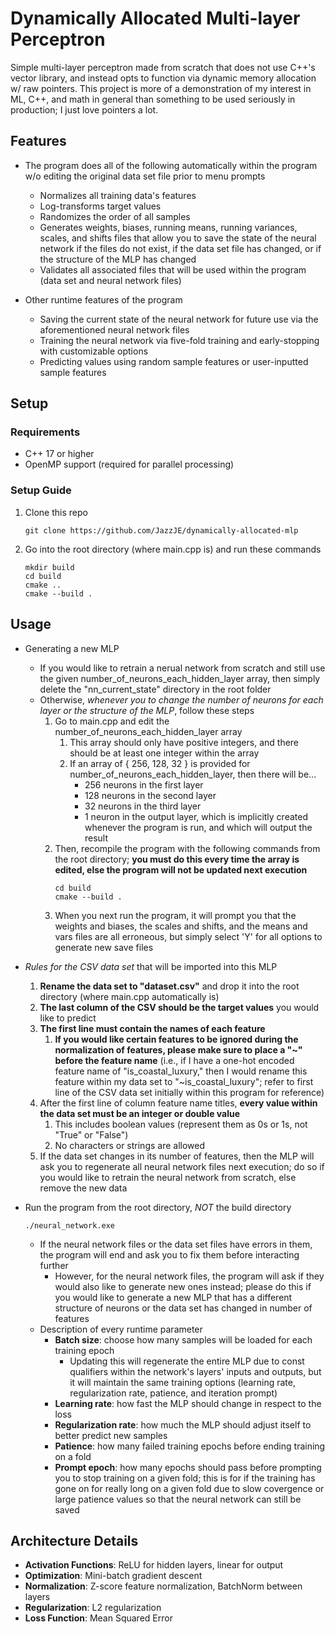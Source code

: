 # Dynamically Allocated Multi-layer Perceptron

Simple multi-layer perceptron made from scratch that does not use C++'s vector library, and instead opts to function via dynamic memory allocation w/ raw pointers. This project is more of a demonstration of my interest in ML, C++, and math in general than something to be used seriously in production; I just love pointers a lot.

## Features

* The program does all of the following automatically within the program w/o editing the original data set file prior to menu prompts
    - Normalizes all training data's features
    - Log-transforms target values
    - Randomizes the order of all samples
    - Generates weights, biases, running means, running variances, scales, and shifts files that allow you to save the state of the neural network if the files do not exist, if the data set file has changed, or if the structure of the MLP has changed
    - Validates all associated files that will be used within the program (data set and neural network files)

* Other runtime features of the program
    - Saving the current state of the neural network for future use via the aforementioned neural network files
    - Training the neural network via five-fold training and early-stopping with customizable options
    - Predicting values using random sample features or user-inputted sample features

## Setup

### Requirements

- C++ 17 or higher
- OpenMP support (required for parallel processing)

### Setup Guide

1. Clone this repo
    ```
    git clone https://github.com/JazzJE/dynamically-allocated-mlp
    ```
2. Go into the root directory (where main.cpp is) and run these commands
    ```
    mkdir build
    cd build
    cmake ..
    cmake --build .
    ```

## Usage

* Generating a new MLP
    - If you would like to retrain a nerual network from scratch and still use the given number_of_neurons_each_hidden_layer array, then simply delete the "nn_current_state" directory in the root folder  
    - Otherwise, _whenever you to change the number of neurons for each layer or the structure of the MLP_, follow these steps
        1. Go to main.cpp and edit the number_of_neurons_each_hidden_layer array
            1. This array should only have positive integers, and there should be at least one integer within the array
            2. If an array of { 256, 128, 32 } is provided for number_of_neurons_each_hidden_layer, then there will be...
                * 256 neurons in the first layer
                * 128 neurons in the second layer
                * 32 neurons in the third layer
                *  1 neuron in the output layer, which is implicitly created whenever the program is run, and which will output the result
        2. Then, recompile the program with the following commands from the root directory; **you must do this every time the array is edited, else the program will not be updated next execution**
            ```
            cd build
            cmake --build .
            ```
        3. When you next run the program, it will prompt you that the weights and biases, the scales and shifts, and the means and vars files are all erroneous, but simply select 'Y' for all options to generate new save files

* _Rules for the CSV data set_ that will be imported into this MLP
    1. **Rename the data set to "dataset.csv"** and drop it into the root directory (where main.cpp automatically is)
    2. **The last column of the CSV should be the target values** you would like to predict
    3. **The first line must contain the names of each feature**
        1. **If you would like certain features to be ignored during the normalization of features, please make sure to place a "\~" before the feature name** (i.e., if I have a one-hot encoded feature name of "is_coastal_luxury," then I would rename this feature within my data set to "\~is_coastal_luxury"; refer to first line of the CSV data set initially within this program for reference)
    4. After the first line of column feature name titles, **every value within the data set must be an integer or double value**
        1. This includes boolean values (represent them as 0s or 1s, not "True" or "False")
        2. No characters or strings are allowed
    5. If the data set changes in its number of features, then the MLP will ask you to regenerate all neural network files next execution; do so if you would like to retrain the neural network from scratch, else remove the new data

* Run the program from the root directory, _NOT_ the build directory
    ```
    ./neural_network.exe
    ```
    - If the neural network files or the data set files have errors in them, the program will end and ask you to fix them before interacting further
        - However, for the neural network files, the program will ask if they would also like to generate new ones instead; please do this if you would like to generate a new MLP that has a different structure of neurons or the data set has changed in number of features
    - Description of every runtime parameter
        - **Batch size**: choose how many samples will be loaded for each training epoch
            - Updating this will regenerate the entire MLP due to const qualifiers within the network's layers' inputs and outputs, but it will maintain the same training options (learning rate, regularization rate, patience, and iteration prompt)
        - **Learning rate**: how fast the MLP should change in respect to the loss
        - **Regularization rate**: how much the MLP should adjust itself to better predict new samples
        - **Patience**: how many failed training epochs before ending training on a fold 
        - **Prompt epoch**: how many epochs should pass before prompting you to stop training on a given fold; this is for if the training has gone on for really long on a given fold due to slow covergence or large patience values so that the neural network can still be saved

## Architecture Details

- **Activation Functions**: ReLU for hidden layers, linear for output
- **Optimization**: Mini-batch gradient descent
- **Normalization**: Z-score feature normalization, BatchNorm between layers 
- **Regularization**: L2 regularization
- **Loss Function**: Mean Squared Error
